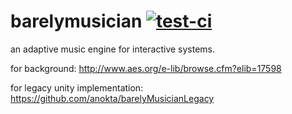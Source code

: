 barelymusician
[![test-ci](https://github.com/anokta/barelymusician/actions/workflows/test-ci.yml/badge.svg)](https://github.com/anokta/barelymusician/actions/workflows/test-ci.yml)
==============

an adaptive music engine for interactive systems.

for background: http://www.aes.org/e-lib/browse.cfm?elib=17598

for legacy unity implementation: https://github.com/anokta/barelyMusicianLegacy


